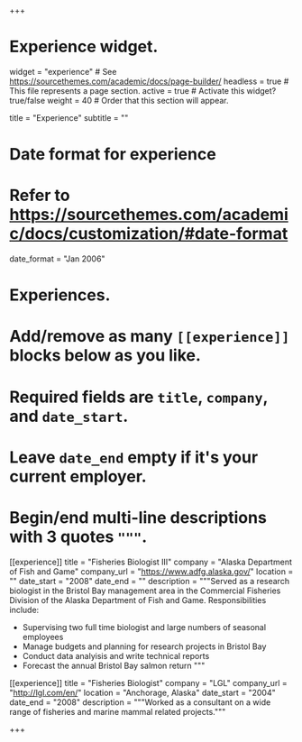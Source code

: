 +++
# Experience widget.
widget = "experience"  # See https://sourcethemes.com/academic/docs/page-builder/
headless = true  # This file represents a page section.
active = true  # Activate this widget? true/false
weight = 40  # Order that this section will appear.

title = "Experience"
subtitle = ""

# Date format for experience
#   Refer to https://sourcethemes.com/academic/docs/customization/#date-format
date_format = "Jan 2006"

# Experiences.
#   Add/remove as many `[[experience]]` blocks below as you like.
#   Required fields are `title`, `company`, and `date_start`.
#   Leave `date_end` empty if it's your current employer.
#   Begin/end multi-line descriptions with 3 quotes `"""`.
[[experience]]
  title = "Fisheries Biologist III"
  company = "Alaska Department of Fish and Game"
  company_url = "https://www.adfg.alaska.gov/"
  location = ""
  date_start = "2008"
  date_end = ""
  description = """Served as a research biologist in the Bristol Bay management area in the Commercial Fisheries Division of the Alaska Department of Fish and Game.
  Responsibilities include:
  
  * Supervising two full time biologist and large numbers of seasonal employees
  * Manage budgets and planning for research projects in Bristol Bay
  * Conduct data analyisis and write technical reports
  * Forecast the annual Bristol Bay salmon return
  """

[[experience]]
  title = "Fisheries Biologist"
  company = "LGL"
  company_url = "http://lgl.com/en/"
  location = "Anchorage, Alaska"
  date_start = "2004"
  date_end = "2008"
  description = """Worked as a consultant on a wide range of fisheries and marine mammal related projects."""

+++
